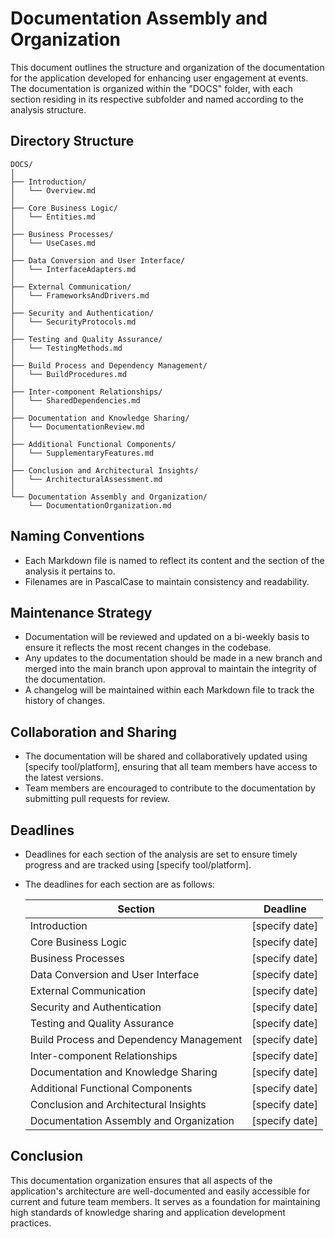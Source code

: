 # Documentation Assembly and Organization

This document outlines the structure and organization of the documentation for the application developed for enhancing user engagement at events. The documentation is organized within the "DOCS" folder, with each section residing in its respective subfolder and named according to the analysis structure.

## Directory Structure

```
DOCS/
│
├── Introduction/
│   └── Overview.md
│
├── Core Business Logic/
│   └── Entities.md
│
├── Business Processes/
│   └── UseCases.md
│
├── Data Conversion and User Interface/
│   └── InterfaceAdapters.md
│
├── External Communication/
│   └── FrameworksAndDrivers.md
│
├── Security and Authentication/
│   └── SecurityProtocols.md
│
├── Testing and Quality Assurance/
│   └── TestingMethods.md
│
├── Build Process and Dependency Management/
│   └── BuildProcedures.md
│
├── Inter-component Relationships/
│   └── SharedDependencies.md
│
├── Documentation and Knowledge Sharing/
│   └── DocumentationReview.md
│
├── Additional Functional Components/
│   └── SupplementaryFeatures.md
│
├── Conclusion and Architectural Insights/
│   └── ArchitecturalAssessment.md
│
└── Documentation Assembly and Organization/
    └── DocumentationOrganization.md
```

## Naming Conventions

- Each Markdown file is named to reflect its content and the section of the analysis it pertains to.
- Filenames are in PascalCase to maintain consistency and readability.

## Maintenance Strategy

- Documentation will be reviewed and updated on a bi-weekly basis to ensure it reflects the most recent changes in the codebase.
- Any updates to the documentation should be made in a new branch and merged into the main branch upon approval to maintain the integrity of the documentation.
- A changelog will be maintained within each Markdown file to track the history of changes.

## Collaboration and Sharing

- The documentation will be shared and collaboratively updated using [specify tool/platform], ensuring that all team members have access to the latest versions.
- Team members are encouraged to contribute to the documentation by submitting pull requests for review.

## Deadlines

- Deadlines for each section of the analysis are set to ensure timely progress and are tracked using [specify tool/platform].
- The deadlines for each section are as follows:

  | Section                                  | Deadline       |
  | ---------------------------------------- | -------------- |
  | Introduction                             | [specify date] |
  | Core Business Logic                      | [specify date] |
  | Business Processes                       | [specify date] |
  | Data Conversion and User Interface       | [specify date] |
  | External Communication                   | [specify date] |
  | Security and Authentication              | [specify date] |
  | Testing and Quality Assurance            | [specify date] |
  | Build Process and Dependency Management  | [specify date] |
  | Inter-component Relationships            | [specify date] |
  | Documentation and Knowledge Sharing      | [specify date] |
  | Additional Functional Components         | [specify date] |
  | Conclusion and Architectural Insights    | [specify date] |
  | Documentation Assembly and Organization  | [specify date] |

## Conclusion

This documentation organization ensures that all aspects of the application's architecture are well-documented and easily accessible for current and future team members. It serves as a foundation for maintaining high standards of knowledge sharing and application development practices.